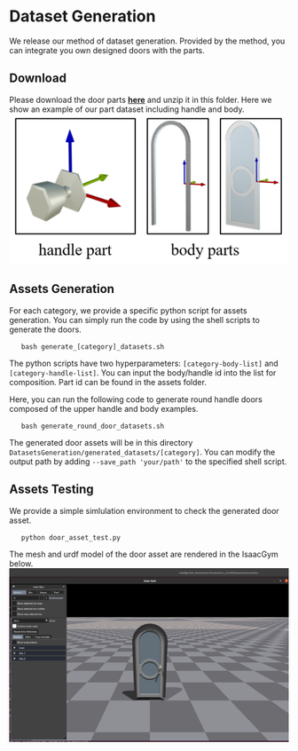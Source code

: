 # Dataset Generation
We release our method of dataset generation. Provided by the method, you can integrate you own designed doors with the parts.

## Download
Please download the door parts [**here**](https://drive.google.com/uc?export=download&id=1veSBW7lOcL17k8RujcrEOnGubTSXLxGl) and unzip it in this folder.
Here we show an example of our part dataset including handle and body.
<img src="../img/parts.png" width="1000px" />

## Assets Generation
For each category, we provide a specific python script for assets generation. You can simply run the code by using the shell scripts to generate the doors.
```shell
   bash generate_[category]_datasets.sh
```
The python scripts have two hyperparameters:  ```[category-body-list]``` and ```[category-handle-list]```. You can input the body/handle id into the list for composition. Part id can be found in the assets folder.

Here, you can run the following code to generate round handle doors composed of the upper handle and body examples.
```shell
   bash generate_round_door_datasets.sh
```
The generated door assets will be in this directory ```DatasetsGeneration/generated_datasets/[category]```. You can modify the output path by adding ```--save_path 'your/path'``` to the specified shell script.

## Assets Testing
We provide a simple simlulation environment to check the generated door asset.
```shell
   python door_asset_test.py
```
The mesh and urdf model of the door asset are rendered in the IsaacGym below.
<img src="../img/obj.png" width="1000px" />
